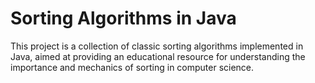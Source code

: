 # Sorting Algorithms in Java

This project is a collection of classic sorting algorithms implemented in Java, aimed at providing an educational resource for understanding the importance and mechanics of sorting in computer science.
